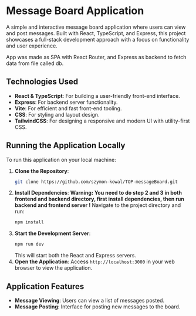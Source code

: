 # Message Board Application

A simple and interactive message board application where users can view and post messages. Built with React, TypeScript, and Express, this project showcases a full-stack development approach with a focus on functionality and user experience.

App was made as SPA with React Router, and Express as backend to fetch data from file called db. 

## Technologies Used

- **React & TypeScript**: For building a user-friendly front-end interface.
- **Express**: For backend server functionality.
- **Vite**: For efficient and fast front-end tooling.
- **CSS**: For styling and layout design.
- **TailwindCSS**: For designing a responsive and modern UI with utility-first CSS.
  
## Running the Application Locally

To run this application on your local machine:

1. **Clone the Repository**:
   ```bash
   git clone https://github.com/szymon-kowal/TOP-messageBoard.git
   ```
2. **Install Dependencies**:
   **Warning: You need to do step 2 and 3 in both frontend and backend directory, first install dependencies, then run backend and frontend server !**
   Navigate to the project directory and run:
   ```bash
   npm install
   ```
3. **Start the Development Server**:
   ```bash
   npm run dev
   ```
   This will start both the React and Express servers.
4. **Open the Application**:
   Access `http://localhost:3000` in your web browser to view the application.

## Application Features

- **Message Viewing**: Users can view a list of messages posted.
- **Message Posting**: Interface for posting new messages to the board.
